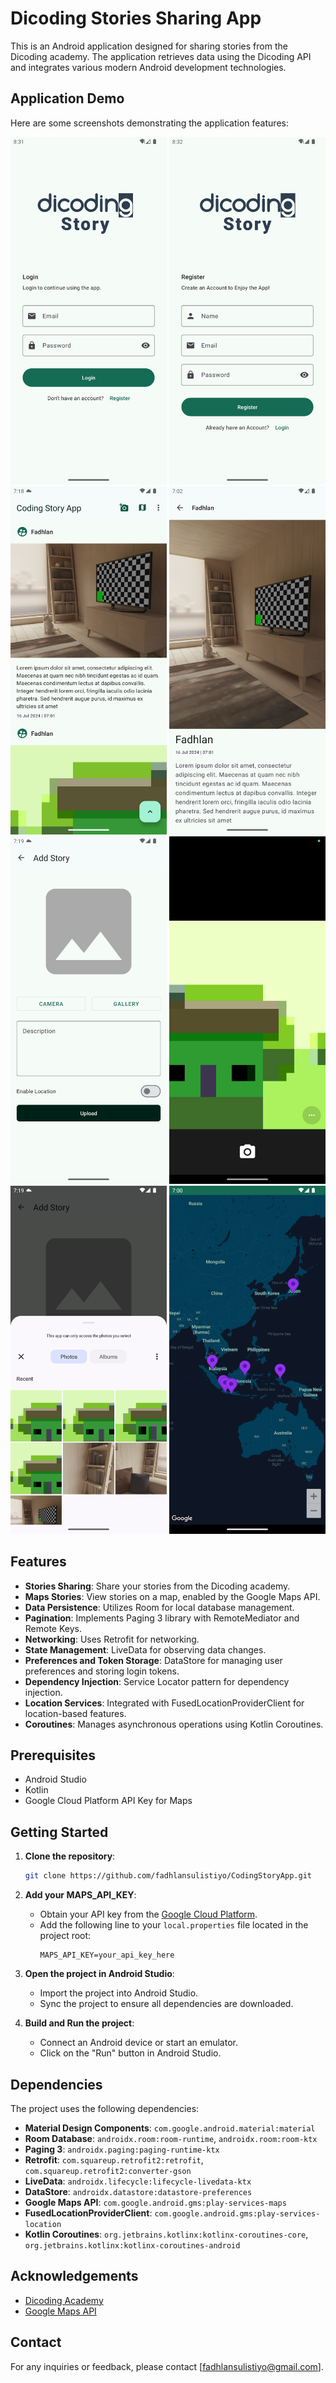 # Dicoding Stories Sharing App

This is an Android application designed for sharing stories from the Dicoding academy. The application retrieves data using the Dicoding API and integrates various modern Android development technologies.

## Application Demo

Here are some screenshots demonstrating the application features:

<img src="screenshots/login.png" alt="Login" width="250"/> <img src="screenshots/register.png" alt="Register" width="250"/> <img src="screenshots/home.png" alt="Home Screen" width="250"/> <img src="screenshots/detail.png" alt="Detail Screen" width="250"/> <img src="screenshots/add_story.png" alt="Add Story" width="250"/> <img src="screenshots/add_story_from_camera.png" alt="Add Story" width="250"/> <img src="screenshots/add_story_from_gallery.png" alt="Add Story" width="250"/> <img src="screenshots/maps_stories.png" alt="Add Story" width="250"/>

## Features

- **Stories Sharing**: Share your stories from the Dicoding academy.
- **Maps Stories**: View stories on a map, enabled by the Google Maps API.
- **Data Persistence**: Utilizes Room for local database management.
- **Pagination**: Implements Paging 3 library with RemoteMediator and Remote Keys.
- **Networking**: Uses Retrofit for networking.
- **State Management**: LiveData for observing data changes.
- **Preferences and Token Storage**: DataStore for managing user preferences and storing login tokens.
- **Dependency Injection**: Service Locator pattern for dependency injection.
- **Location Services**: Integrated with FusedLocationProviderClient for location-based features.
- **Coroutines**: Manages asynchronous operations using Kotlin Coroutines.

## Prerequisites

- Android Studio
- Kotlin
- Google Cloud Platform API Key for Maps

## Getting Started

1. **Clone the repository**:
    ```bash
    git clone https://github.com/fadhlansulistiyo/CodingStoryApp.git
    ```

2. **Add your MAPS_API_KEY**:
    - Obtain your API key from the [Google Cloud Platform](https://cloud.google.com/maps-platform/).
    - Add the following line to your `local.properties` file located in the project root:
      ```
      MAPS_API_KEY=your_api_key_here
      ```

3. **Open the project in Android Studio**:
    - Import the project into Android Studio.
    - Sync the project to ensure all dependencies are downloaded.

4. **Build and Run the project**:
    - Connect an Android device or start an emulator.
    - Click on the "Run" button in Android Studio.

## Dependencies

The project uses the following dependencies:

- **Material Design Components**: `com.google.android.material:material`
- **Room Database**: `androidx.room:room-runtime`, `androidx.room:room-ktx`
- **Paging 3**: `androidx.paging:paging-runtime-ktx`
- **Retrofit**: `com.squareup.retrofit2:retrofit`, `com.squareup.retrofit2:converter-gson`
- **LiveData**: `androidx.lifecycle:lifecycle-livedata-ktx`
- **DataStore**: `androidx.datastore:datastore-preferences`
- **Google Maps API**: `com.google.android.gms:play-services-maps`
- **FusedLocationProviderClient**: `com.google.android.gms:play-services-location`
- **Kotlin Coroutines**: `org.jetbrains.kotlinx:kotlinx-coroutines-core`, `org.jetbrains.kotlinx:kotlinx-coroutines-android`

## Acknowledgements

- [Dicoding Academy](https://www.dicoding.com/)
- [Google Maps API](https://cloud.google.com/maps-platform/)

## Contact

For any inquiries or feedback, please contact [fadhlansulistiyo@gmail.com].
